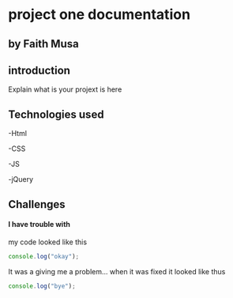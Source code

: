 # project one documentation

## by Faith Musa

## introduction

Explain what is your projext is here

## Technologies used

-Html

-CSS

-JS

-jQuery

## Challenges

#### I have trouble with

my code looked like this

```js
console.log("okay");
```

It was a giving me a problem... when it was fixed it looked like thus

```js
console.log("bye");
```
